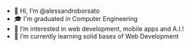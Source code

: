- 👋 Hi, I’m @alessandroborsato
- 🎓 I'm graduated in Computer Engineering
- 👀 I’m interested in web development, mobile apps and A.I.!
- 🌱 I’m currently learning solid bases of Web Development


